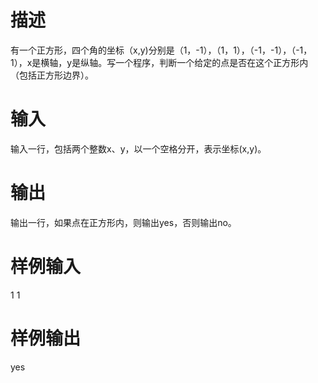 # 描述
有一个正方形，四个角的坐标（x,y)分别是（1，-1），（1，1），（-1，-1），（-1，1），x是横轴，y是纵轴。写一个程序，判断一个给定的点是否在这个正方形内（包括正方形边界）。

# 输入
输入一行，包括两个整数x、y，以一个空格分开，表示坐标(x,y)。
# 输出
输出一行，如果点在正方形内，则输出yes，否则输出no。
# 样例输入
1 1
# 样例输出
yes
